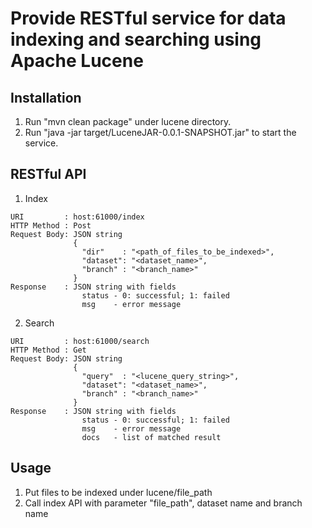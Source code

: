 # Provide RESTful service for data indexing and searching using Apache Lucene

## Installation

1. Run "mvn clean package" under lucene directory.
2. Run "java -jar target/LuceneJAR-0.0.1-SNAPSHOT.jar" to start the service.

## RESTful API

1. Index
```
URI         : host:61000/index
HTTP Method : Post
Request Body: JSON string
              {
                "dir"    : "<path_of_files_to_be_indexed>",
                "dataset": "<dataset_name>",
                "branch" : "<branch_name>"
              }
Response    : JSON string with fields
                status - 0: successful; 1: failed
                msg    - error message
```

2. Search
```
URI         : host:61000/search
HTTP Method : Get
Request Body: JSON string
              {
                "query"  : "<lucene_query_string>",
                "dataset": "<dataset_name>",
                "branch" : "<branch_name>"
              }
Response    : JSON string with fields
                status - 0: successful; 1: failed
                msg    - error message
                docs   - list of matched result
```

## Usage

1. Put files to be indexed under lucene/file_path
2. Call index API with parameter "file_path", dataset name and branch name
